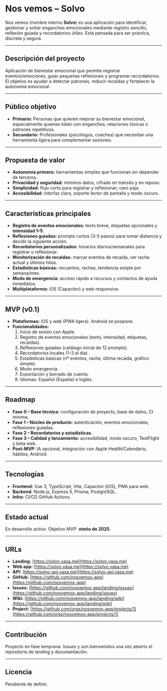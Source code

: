 # Nos vemos – Solvo

Nos vemos (nombre interno **Solvo**) es una aplicación para identificar, gestionar y soltar enganches emocionales mediante registro sencillo, reflexión guiada y recordatorios útiles. Está pensada para ser práctica, discreta y segura.

---

## Descripción del proyecto

Aplicación de bienestar emocional que permite registrar eventos/emociones, guiar pequeñas reflexiones y programar recordatorios. El objetivo es ayudar a detectar patrones, reducir recaídas y fortalecer la autonomía emocional.

---

## Público objetivo

- **Primario:** Personas que quieren mejorar su bienestar emocional, especialmente quienes lidian con enganches, relaciones tóxicas o patrones repetitivos.
- **Secundario:** Profesionales (psicólogos, coaches) que necesitan una herramienta ligera para complementar sesiones.

---

## Propuesta de valor

- **Autonomía primero:** herramientas simples que funcionan sin depender de terceros.
- **Privacidad y seguridad:** mínimos datos, cifrado en tránsito y en reposo.
- **Simplicidad:** flujo corto para registrar y reflexionar; cero paja.
- **Accesibilidad:** interfaz clara, soporte lector de pantalla y modo oscuro.

---

## Características principales

- **Registro de eventos emocionales:** texto breve, etiquetas opcionales y **intensidad 1–5**.
- **Reflexiones guiadas:** prompts cortos (3–5 pasos) para tomar distancia y decidir la siguiente acción.
- **Recordatorios personalizados:** horarios diarios/semanales para registrar o reflexionar.
- **Monitorización de recaídas:** marcar eventos de recaída, ver racha actual y últimos hitos.
- **Estadísticas básicas:** recuentos, rachas, tendencia simple por semana/mes.
- **Modo de emergencia:** acceso rápido a recursos y contactos de ayuda inmediatos.
- **Multiplataforma:** iOS (Capacitor) y web responsive.

---

## MVP (v0.1)

- **Plataformas:** iOS y web (PWA ligera). Android se pospone.
- **Funcionalidades:**
  1. Inicio de sesión con Apple.
  2. Registro de eventos emocionales (texto, intensidad, etiquetas, recaídas).
  3. Reflexiones guiadas (catálogo inicial de 12 prompts).
  4. Recordatorios locales (1–3 al día).
  5. Estadísticas básicas (nº eventos, racha, última recaída, gráfico simple).
  6. Modo emergencia.
  7. Exportación y borrado de cuenta.
  8. Idiomas: Español (España) e Inglés.

---

## Roadmap

- **Fase 0 – Base técnica:** configuración de proyecto, base de datos, CI mínima.
- **Fase 1 – Núcleo de producto:** autenticación, eventos emocionales, reflexiones guiadas.
- **Fase 2 – Recordatorios y estadísticas.**
- **Fase 3 – Calidad y lanzamiento:** accesibilidad, modo oscuro, TestFlight y beta web.
- **Post-MVP:** IA opcional, integración con Apple Health/Calendario, hábitos, Android.

---

## Tecnologías

- **Frontend:** Vue 3, TypeScript, Vite, Capacitor (iOS), PWA para web.
- **Backend:** Node.js, Express 5, Prisma, PostgreSQL.
- **Infra:** CI/CD GitHub Actions.

---

## Estado actual

En desarrollo activo. Objetivo MVP: **otoño de 2025**.

---

## URLs

- **Landing:** [https://solvo.vasa.me](https://solvo.vasa.me)
- **Web app:** [https://solvo.vasa.me](https://solvo.vasa.me)
- **API:** [https://solvo-api.vasa.me](https://solvo-api.vasa.me)
- **GitHub:** [https://github.com/nosvemos-app](https://github.com/nosvemos-app)
- **Issues:** [https://github.com/nosvemos-app/landing/issues](https://github.com/nosvemos-app/landing/issues)
- **Wiki:** [https://github.com/nosvemos-app/landing/wiki](https://github.com/nosvemos-app/landing/wiki)
- **Project:** [https://github.com/orgs/nosvemos-app/projects/1](https://github.com/orgs/nosvemos-app/projects/1)

---

## Contribución

Proyecto en fase temprana. Issues y son bienvenidos una vez abierto el repositorio de landing y documentación.

---

## Licencia

Pendiente de definir.
